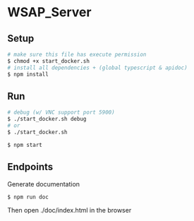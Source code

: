 # WSAP_Server

## Setup
```bash
# make sure this file has execute permission
$ chmod +x start_docker.sh
# install all dependencies + (global typescript & apidoc)
$ npm install
```

## Run
```bash
# debug (w/ VNC support port 5900)
$ ./start_docker.sh debug
# or
$ ./start_docker.sh

$ npm start
```

## Endpoints
Generate documentation
```bash
$ npm run doc
```
Then open ./doc/index.html in the browser